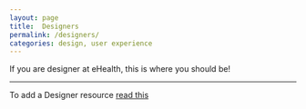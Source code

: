 ```yaml
---
layout: page
title:  Designers
permalink: /designers/
categories: design, user experience
---
```


If you are designer at eHealth, this is where you should be!

---

To add a Designer resource [read this]({{site.url_repo}}#adding-items)